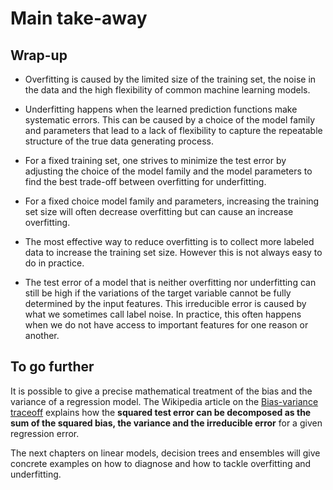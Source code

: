 # Main take-away

## Wrap-up

- Overfitting is caused by the limited size of the training set, the noise in
  the data and the high flexibility of common machine learning models.

- Underfitting happens when the learned prediction functions make systematic
  errors. This can be caused by a choice of the model family and parameters that
  lead to a lack of flexibility to capture the repeatable structure of the true
  data generating process.

- For a fixed training set, one strives to minimize the test error by adjusting
  the choice of the model family and the model parameters to find the best
  trade-off between overfitting for underfitting.

- For a fixed choice model family and parameters, increasing the training set
  size will often decrease overfitting but can cause an increase overfitting.

- The most effective way to reduce overfitting is to collect more labeled data
  to increase the training set size. However this is not always easy to do in
  practice.

- The test error of a model that is neither overfitting nor underfitting can
  still be high if the variations of the target variable cannot be fully
  determined by the input features. This irreducible error is caused by what we
  sometimes call label noise. In practice, this often happens when we do not
  have access to important features for one reason or another.

## To go further

It is possible to give a precise mathematical treatment of the bias and the
variance of a regression model. The Wikipedia article on the [Bias-variance
traceoff](https://en.wikipedia.org/wiki/Bias%E2%80%93variance_tradeoff) explains
how the **squared test error can be decomposed as the sum of the squared bias,
the variance and the irreducible error** for a given regression error.

The next chapters on linear models, decision trees and ensembles will give
concrete examples on how to diagnose and how to tackle overfitting and
underfitting.
